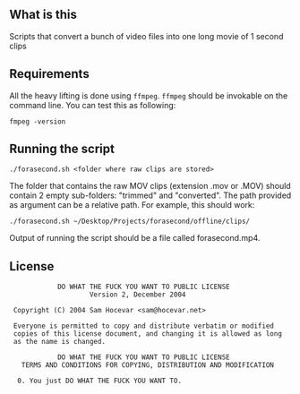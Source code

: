 ## What is this
Scripts that convert a bunch of video files into one long movie of 1 second clips


## Requirements

All the heavy lifting is done using ``ffmpeg``.
``ffmpeg`` should be invokable on the command line. You can test this as following:

```
fmpeg -version
```

## Running the script

```
./forasecond.sh <folder where raw clips are stored>
```

The folder that contains the raw MOV clips (extension .mov or .MOV) should contain 2 empty sub-folders: "trimmed" and "converted". The path provided as argument can be a relative path. For example, this should work:

```
./forasecond.sh ~/Desktop/Projects/forasecond/offline/clips/
```

Output of running the script should be a file called forasecond.mp4.


## License
```
            DO WHAT THE FUCK YOU WANT TO PUBLIC LICENSE
                    Version 2, December 2004

 Copyright (C) 2004 Sam Hocevar <sam@hocevar.net>

 Everyone is permitted to copy and distribute verbatim or modified
 copies of this license document, and changing it is allowed as long
 as the name is changed.

            DO WHAT THE FUCK YOU WANT TO PUBLIC LICENSE
   TERMS AND CONDITIONS FOR COPYING, DISTRIBUTION AND MODIFICATION

  0. You just DO WHAT THE FUCK YOU WANT TO.
```


